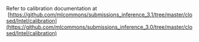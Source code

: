 Refer to calibration documentation at  [https://github.com/mlcommons/submissions_inference_3.1/tree/master/closed/Intel/calibration](https://github.com/mlcommons/submissions_inference_3.0/tree/master/closed/Intel/calibration)
